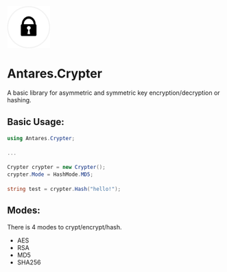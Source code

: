 [<img src="icon.png" width="100">](https://github.com/fikret0/Antares.Crypter/)
# Antares.Crypter
 A basic library for asymmetric and symmetric key encryption/decryption or hashing.

## Basic Usage:

```cs
using Antares.Crypter;

...

Crypter crypter = new Crypter();
crypter.Mode = HashMode.MD5;

string test = crypter.Hash("hello!");
```

## Modes:

There is 4 modes to crypt/encrypt/hash.

- AES
- RSA
- MD5
- SHA256
